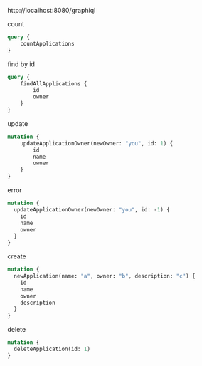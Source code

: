 http://localhost:8080/graphiql

count
```graphql
query {
    countApplications
}
```

find by id
```graphql
query {
    findAllApplications {
        id
        owner
    }
}

```



update
```graphql
mutation {
    updateApplicationOwner(newOwner: "you", id: 1) {
        id
        name
        owner
    }
}
```

error
```graphql
mutation {
  updateApplicationOwner(newOwner: "you", id: -1) {
    id
    name
    owner
  }
}
```

create
```graphql
mutation {
  newApplication(name: "a", owner: "b", description: "c") {
    id
    name
    owner
    description
  }
}
```

delete 
```graphql
mutation {
  deleteApplication(id: 1)
}
```